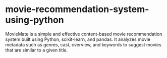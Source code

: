 # movie-recommendation-system-using-python
MovieMate is a simple and effective content-based movie recommendation system built using Python, scikit-learn, and pandas. It analyzes movie metadata such as genres, cast, overview, and keywords to suggest movies that are similar to a given title.
